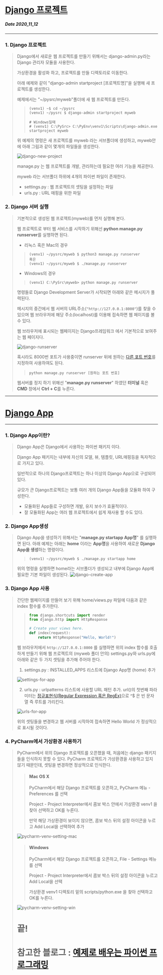 # [Django 프로젝트](http://pythonstudy.xyz/python/article/304-Django-%ED%94%84%EB%A1%9C%EC%A0%9D%ED%8A%B8)
##### Date 2020_11_12
---
 ### 1. Django 프로젝트
> Django에서 새로운 웹 프로젝트를 만들기 위해서는 django-admin.py라는 Django 관리자 모듈을 사용한다.
>
> 가상환경을 활성화 하고, 프로젝트를 만들 디렉토리로 이동한다.
>
> 아래 예제와 같이 "django-admin startproject [프로젝트명]"을 실행해 새 프로젝트를 생성한다.
>
> 예제에서는 "~/pysrc/myweb"폴더에 새 웹 프로젝트를 만든다.
>
>> ```
>> (venv1) ~$ cd ~/pysrc
>> (venv1) ~/pysrc $ django-admin startproject myweb
>>
>> # Windows일때
>> # (venv1) C:\PySrc> C:\PyEnv\venv1\Scripts\django-admin.exe startproject myweb
>> ```
>
> 위 예제의 명령은 새 프로젝트를 myweb 라는 서브폴더에 생성하고, myweb안에 아래 그림과 같이 몇개의 파일들을 생성한다.
>
> ![django-new-project](./image/Django_01_1.png)
>
> manage.py 는 웹 프로젝트를 개발, 관리하는데 필요한 여러 기능을 제공한다.
>
> myweb 라는 서브폴더 하위에 4개의 파이썬 파일이 존재한다.
> - settings.py : 웹 프로젝트의 셋팅을 설정하는 파일
> - urls.py : URL 매핑을 위한 파일
>
### 2. Django 서버 실행
> 기본적으로 생성된 웹 프로젝트(myweb)를 먼저 실행해 본다.
>
> 웹 프로젝트로 부터 웹 서비스를 시작하기 위해선 **python manage.py runserver**를 실행하면 된다.
> - 리눅스 혹은 Mac의 경우
>> ```
>> (venv1) ~/pysrc/myweb $ python3 manage.py runserver
>> 혹은
>> (venv1) ~/pysrc/myweb $ ./manage.py runserver
>> ```
> - Windows의 경우
>> ```
>> (venv1) C:\PySrc\myweb> python manage.py runserver
>> ```
>
> 명령들로 Django Development Server가 시작되면 아래와 같은 메시지가 풀력된다.
>
> 메시지의 중간에서 웹 서버의 URL주소(```"http://127.0.0.1:8000"```)를 찾을 수 있으며 웹 브라우저에 해당 주소(localhost)를 이용해 접속하면 웹 페이지를 볼 수 있다.
>
> 웹 브라우저에 표시되는 웹페이지는 Django프레임워크 에서 기본적으로 보여주는 웹 페이지다.
>
> ![django-runserver](./image/Django_01_2.png)
>
> 혹시라도 8000번 포트가 사용중이면 runserver 뒤에 원하는 [다른 포트 번호](https://webdir.tistory.com/124)를 지정하여 사용하여도 된다.
>> ```
>> python manage.py runserver [원하는 포트 번호]
>> ```
> 웹서버를 정지 하기 위해선 "**manage.py runserver**" 하였던 **터미널** 혹은 **CMD** 창에서 **Ctrl + C**를 누른다.
>
---
# [Django App](http://pythonstudy.xyz/python/article/305-Django-App)
---
### 1. Django App이란?
> Django App은 Django에서 사용하는 파이썬 패키지 이다.
>
> Django App 패키지는 내부에 자신의 모델, 뷰, 템플릿, URL매핑등을 독자적으로 가지고 있다.
>
> 일반적으로 하나의 Django프로젝트는 하나 이상의 Django App으로 구성되어 있다.
>
> 규모가 큰 Django프로젝트는 보통 여러 개의 Django App들을 모듈화 하여 구성한다.
> - 모듈화된 App들로 구성하면 개발, 유지 보수가 효율적이다.
> - 잘 모듈화된 App는 여러 웹 프로젝트에서 쉽게 재사용 할 수도 있다.
>
### 2. Django App생성
> Django App을 생성하기 위해서는 "**manage.py startapp App명**" 를 실행하면 된다.
> 아래 예제는 아래는 **home** 이라는 **App명**을 사용하여 새로운 **Django App을 생성**하는 명령이다.
>> ```
>> (venv1) ~/pysrc/myweb $ ./manage.py startapp home
>> ```
> 위의 명령을 실행하면 home라는 서브폴더가 생성되고 내부에 Django App에 필요한 기본 파일이 생성된다.
> ![django-create-app](./image/Django_01_3.png)
>
### 3. Django App 사용
> 간단한 웹페이지를 만들어 보기 위해 home/views.py 파일에 다음과 같은 index 함수를 추가한다.
>> ```Python
>> from django.shortcuts import render
>> from django.http import HttpResponse
>> 
>> # Create your views here.
>> def index(request):
>>     return HttpResponse("Hello, World!")
>> ```
>
> 웹 브라우저에서 ```http://127.0.0.1:8000``` 를 실행하면 위의 index 함수를 호출하게 만들기 위해 웹 프로젝트의 (myweb 폴더 안의) settings.py와 urls.py에 아래와 같은 두 가지 셋팅을 추가해 주어야 한다.
> 01. settings.py : INSTALLED_APPS 리스트에 Django App명 (home) 추가
>
> ![settings-for-app](./image/Django_01_4.png)
>
> 02. urls.py : urlpatterns 리스트에 사용할 URL 패턴 추가. url()의 첫번째 파라미터는 [정규표현식(Regular Expression 혹은 RegEx)](http://pythonstudy.xyz/python/article/401)으로 ^$ 은 빈 문자열 즉 루트를 가리킨다.
>
> ![urls-for-app](./image/Django_01_5.png)
>
>위의 셋팅들을 변경하고 웹 서버를 시작하여 접속하면 Hello World 가 정상적으로 표시될 것이다.
>
### 4. PyCharm에서 가상환경 사용하기
> PyCharm에서 위의 Django 프로젝트를 오픈했을 때, 처음에는 django 패키지들을 인식하지 못할 수 있다.
> PyCharm 프로젝트가 가상환경을 사용하고 있지 않기 때문인데, 셋팅을 변경하면 정상적으로 인식한다.
>> #### Mac OS X
>> PyCharm에서 해당 Django 프로젝트를 오픈하고, PyCharm 메뉴 - Preferences 를 선택
>>
>> Project - Project Interpreter에서 콤보 박스 안에서 가상환경 venv1 을 찾아 선택하고 OK를 누른다.
>>
>> 만약 해당 가상환경이 보이지 않으면, 콤보 박스 뒤의 설정 아이콘을 누르고 Add Local을 선택하여 추가
>
> ![pycharm-venv-setting-mac](./image/Django_01_6.png)
>
>> #### Windows
>> PyCharm에서 해당 Django 프로젝트를 오픈하고, File - Settings 메뉴를 선택
>>
>> Project - Project Interpreter에서 콤보 박스 뒤의 설정 아이콘을 누르고 Add Local을 선택
>>
>> 가상환경 venv1 디렉토리 밑의 scripts/python.exe 을 찾아 선택하고 OK를 누른다.
>
> ![pycharm-venv-setting-win](./image/Django_01_7.png)
>
>
> # 끝!
> # 참고한 블로그 : [예제로 배우는 파이썬 프로그래밍](http://pythonstudy.xyz/)
